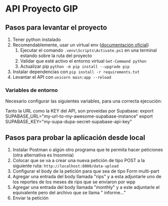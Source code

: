 # API Proyecto GIP

## Pasos para levantar el proyecto

1. Tener python instalado
2. Recomendablemente, usar un virtual env ([documentación oficial](https://fastapi.tiangolo.com/virtual-environments/))
    1. Ejecutar el comando `.venv\Scripts\Activate.ps1` en una terminal estando sobre la ruta del proyecto
    2. Validar que esté activo el entorno virtual `Get-Command python`
    3. Actualizar pip `python -m pip install --upgrade pip`
3. Instalar dependencias con `pip install -r requirements.txt`
4. Levantar el API con `uvicorn main:app --reload`


### Variables de entorno

Necesario configurar las siguientes variables, para una correcta ejecución: 

Tanto la URL como la KEY del API, son proveidas por Supabase:
export SUPABASE_URL="my-url-to-my-awesome-supabase-instance"
export SUPABASE_KEY="my-supa-dupa-secret-supabase-api-key"


## Pasos para probar la aplicación desde local

1. Instalar Postman o algún otro programa que te permita hacer peticiones (otra alternativa es Insomnia)
2. Colocar que se va a crear una nueva petición de tipo POST a la siguiente ruta: `http://localhost:8000/data-upload`
3. Configurar el body de la petición para que sea de tipo Form multi-part
4. Agregar una entrada del body llamada "rips" y a esta adjuntarle uno de los reportes de los meses de rips que se
   enviaron por wpp
5. Agregar una entrada del body llamada "monthly" y a este adjuntarle el equivalente pero del archivo que se llama "
   informe..."
6. Enviar la petición

